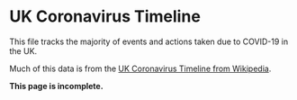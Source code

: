 # UK Coronavirus Timeline

This file tracks the majority of events and actions taken due to COVID-19 in the UK.

Much of this data is from the [UK Coronavirus Timeline from Wikipedia](https://en.wikipedia.org/wiki/Timeline_of_the_COVID-19_pandemic_in_the_United_Kingdom_(January%E2%80%93June_2020)).

**This page is incomplete.**
